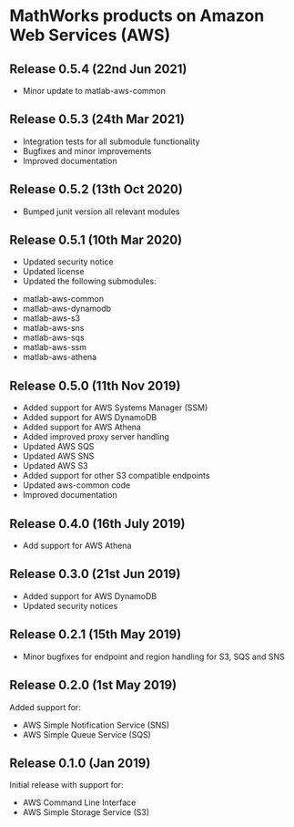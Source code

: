# MathWorks products on Amazon Web Services (AWS)

## Release 0.5.4 (22nd Jun 2021)
* Minor update to matlab-aws-common

## Release 0.5.3 (24th Mar 2021)
* Integration tests for all submodule functionality
* Bugfixes and minor improvements 
* Improved documentation

## Release 0.5.2 (13th Oct 2020)
* Bumped junit version all relevant modules

## Release 0.5.1 (10th Mar 2020)   
* Updated security notice   
* Updated license   
* Updated the following submodules:   
- matlab-aws-common   
- matlab-aws-dynamodb   
- matlab-aws-s3   
- matlab-aws-sns   
- matlab-aws-sqs   
- matlab-aws-ssm
- matlab-aws-athena   

## Release 0.5.0 (11th Nov 2019)
* Added support for AWS Systems Manager (SSM)   
* Added support for AWS DynamoDB   
* Added support for AWS Athena   
* Added improved proxy server handling    
* Updated AWS SQS   
* Updated AWS SNS   
* Updated AWS S3   
* Added support for other S3 compatible endpoints
* Updated aws-common code   
* Improved documentation

## Release 0.4.0 (16th July 2019)
* Add support for AWS Athena

## Release 0.3.0 (21st Jun 2019)
* Added support for AWS DynamoDB
* Updated security notices

## Release 0.2.1 (15th May 2019)
* Minor bugfixes for endpoint and region handling for S3, SQS and SNS

## Release 0.2.0 (1st May 2019)
Added support for:
* AWS Simple Notification Service (SNS)
* AWS Simple Queue Service (SQS)

## Release 0.1.0 (Jan 2019)
Initial release with support for:   
* AWS Command Line Interface
* AWS Simple Storage Service (S3)
